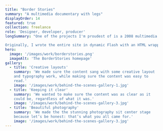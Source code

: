 ```yaml
---
title: "Border Stories"
summary: "A multimedia documentary with legs"
displayOrder: 14
featured: true
collection: freelance
role: 'Designer, developer, producer'
longSummary: "One of the projects I'm proudest of is a 2008 multimedia documentary that I helped to produce. Although it's nearly 14 years old, the subject matter is still extremely relevant.

Originally, I wrote the entire site in dynamic Flash with an HTML wrapper, as was common practice in 2008. A few years ago, the lead videographers on the project edited a longer cut of the work and posted it to YouTube, which then allowed for a smaller, static HTML site."
hero:
  image: '/images/work/borderstories.png'
  imageAlt: 'The BorderStories homepage'
gallery:
  - title: 'Creative layouts'
    summary: 'We made sure the content sang with some creative layout
    and typography work, while making sure the content was easy to
    read.'
    image: '/images/work/behind-the-scenes-gallery-1.jpg'
  - title: 'Keeping it clear'
    summary: 'We wanted to make sure the content was as clear as it
    could be, regardless of what it was.'
    image: '/images/work/behind-the-scenes-gallery-3.jpg'
  - title: 'Beautiful photography'
    summary: 'We made the the stunning photography sit center stage
    because let’s be honest: that’s what you all came for.'
    image: '/images/work/behind-the-scenes-gallery-3.jpg'
---
```

